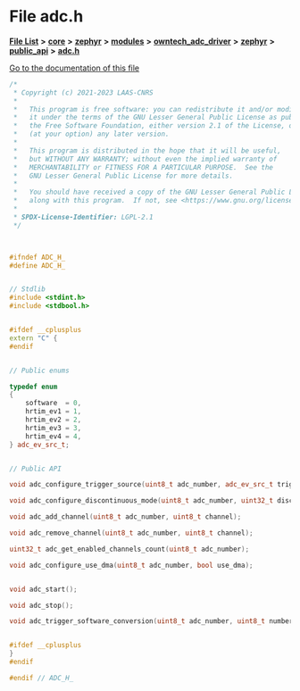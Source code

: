 

# File adc.h

[**File List**](files.md) **>** [**core**](dir_771164b9325b04f1442f7a3ffa8ecb89.md) **>** [**zephyr**](dir_09002e7ce91f09aeb040dfd1861a47f4.md) **>** [**modules**](dir_6d0fb8ab814c517e7f155fb837e32f72.md) **>** [**owntech\_adc\_driver**](dir_e0b0ebd8181eadf56b45f70b679dd6ce.md) **>** [**zephyr**](dir_fc55e1a77480d908ce2594a494dae021.md) **>** [**public\_api**](dir_1a23096fc67cd9ffce086a2218b577f7.md) **>** [**adc.h**](adc_8h.md)

[Go to the documentation of this file](adc_8h.md)


```C++
/*
 * Copyright (c) 2021-2023 LAAS-CNRS
 *
 *   This program is free software: you can redistribute it and/or modify
 *   it under the terms of the GNU Lesser General Public License as published by
 *   the Free Software Foundation, either version 2.1 of the License, or
 *   (at your option) any later version.
 *
 *   This program is distributed in the hope that it will be useful,
 *   but WITHOUT ANY WARRANTY; without even the implied warranty of
 *   MERCHANTABILITY or FITNESS FOR A PARTICULAR PURPOSE.  See the
 *   GNU Lesser General Public License for more details.
 *
 *   You should have received a copy of the GNU Lesser General Public License
 *   along with this program.  If not, see <https://www.gnu.org/licenses/>.
 *
 * SPDX-License-Identifier: LGPL-2.1
 */



#ifndef ADC_H_
#define ADC_H_


// Stdlib
#include <stdint.h>
#include <stdbool.h>


#ifdef __cplusplus
extern "C" {
#endif


// Public enums

typedef enum
{
    software  = 0,
    hrtim_ev1 = 1,
    hrtim_ev2 = 2,
    hrtim_ev3 = 3,
    hrtim_ev4 = 4,
} adc_ev_src_t;


// Public API

void adc_configure_trigger_source(uint8_t adc_number, adc_ev_src_t trigger_source);

void adc_configure_discontinuous_mode(uint8_t adc_number, uint32_t discontinuous_count);

void adc_add_channel(uint8_t adc_number, uint8_t channel);

void adc_remove_channel(uint8_t adc_number, uint8_t channel);

uint32_t adc_get_enabled_channels_count(uint8_t adc_number);

void adc_configure_use_dma(uint8_t adc_number, bool use_dma);


void adc_start();

void adc_stop();

void adc_trigger_software_conversion(uint8_t adc_number, uint8_t number_of_acquisitions);


#ifdef __cplusplus
}
#endif

#endif // ADC_H_
```


